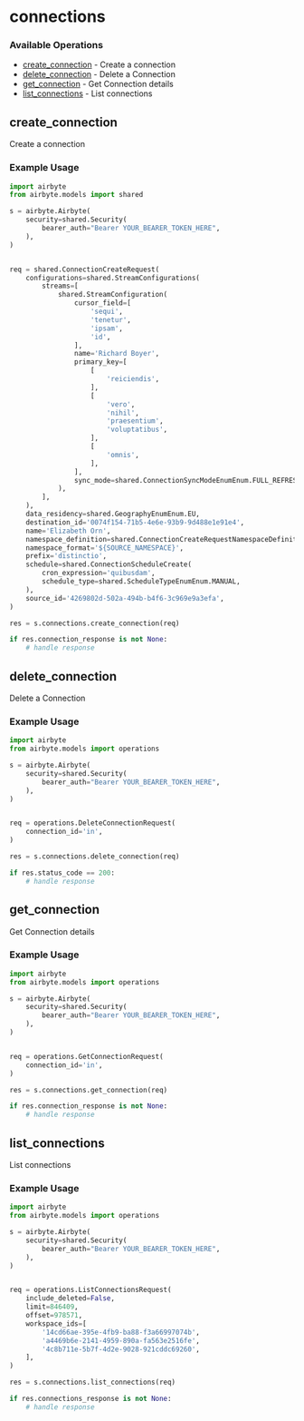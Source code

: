 # connections

### Available Operations

* [create_connection](#create_connection) - Create a connection
* [delete_connection](#delete_connection) - Delete a Connection
* [get_connection](#get_connection) - Get Connection details
* [list_connections](#list_connections) - List connections

## create_connection

Create a connection

### Example Usage

```python
import airbyte
from airbyte.models import shared

s = airbyte.Airbyte(
    security=shared.Security(
        bearer_auth="Bearer YOUR_BEARER_TOKEN_HERE",
    ),
)


req = shared.ConnectionCreateRequest(
    configurations=shared.StreamConfigurations(
        streams=[
            shared.StreamConfiguration(
                cursor_field=[
                    'sequi',
                    'tenetur',
                    'ipsam',
                    'id',
                ],
                name='Richard Boyer',
                primary_key=[
                    [
                        'reiciendis',
                    ],
                    [
                        'vero',
                        'nihil',
                        'praesentium',
                        'voluptatibus',
                    ],
                    [
                        'omnis',
                    ],
                ],
                sync_mode=shared.ConnectionSyncModeEnumEnum.FULL_REFRESH_APPEND,
            ),
        ],
    ),
    data_residency=shared.GeographyEnumEnum.EU,
    destination_id='0074f154-71b5-4e6e-93b9-9d488e1e91e4',
    name='Elizabeth Orn',
    namespace_definition=shared.ConnectionCreateRequestNamespaceDefinitionEnum.DESTINATION,
    namespace_format='${SOURCE_NAMESPACE}',
    prefix='distinctio',
    schedule=shared.ConnectionScheduleCreate(
        cron_expression='quibusdam',
        schedule_type=shared.ScheduleTypeEnumEnum.MANUAL,
    ),
    source_id='4269802d-502a-494b-b4f6-3c969e9a3efa',
)

res = s.connections.create_connection(req)

if res.connection_response is not None:
    # handle response
```

## delete_connection

Delete a Connection

### Example Usage

```python
import airbyte
from airbyte.models import operations

s = airbyte.Airbyte(
    security=shared.Security(
        bearer_auth="Bearer YOUR_BEARER_TOKEN_HERE",
    ),
)


req = operations.DeleteConnectionRequest(
    connection_id='in',
)

res = s.connections.delete_connection(req)

if res.status_code == 200:
    # handle response
```

## get_connection

Get Connection details

### Example Usage

```python
import airbyte
from airbyte.models import operations

s = airbyte.Airbyte(
    security=shared.Security(
        bearer_auth="Bearer YOUR_BEARER_TOKEN_HERE",
    ),
)


req = operations.GetConnectionRequest(
    connection_id='in',
)

res = s.connections.get_connection(req)

if res.connection_response is not None:
    # handle response
```

## list_connections

List connections

### Example Usage

```python
import airbyte
from airbyte.models import operations

s = airbyte.Airbyte(
    security=shared.Security(
        bearer_auth="Bearer YOUR_BEARER_TOKEN_HERE",
    ),
)


req = operations.ListConnectionsRequest(
    include_deleted=False,
    limit=846409,
    offset=978571,
    workspace_ids=[
        '14cd66ae-395e-4fb9-ba88-f3a66997074b',
        'a4469b6e-2141-4959-890a-fa563e2516fe',
        '4c8b711e-5b7f-4d2e-9028-921cddc69260',
    ],
)

res = s.connections.list_connections(req)

if res.connections_response is not None:
    # handle response
```
